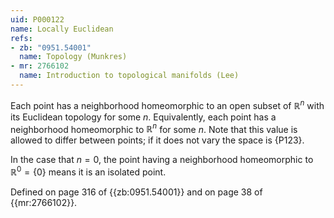 ```yaml
---
uid: P000122
name: Locally Euclidean
refs:
- zb: "0951.54001"
  name: Topology (Munkres)
- mr: 2766102
  name: Introduction to topological manifolds (Lee)
---
```

Each point has a neighborhood homeomorphic to an open subset of $\mathbb R^n$
with its Euclidean topology for some $n$. Equivalently, each point has a neighborhood
homeomorphic to $\mathbb R^n$ for some $n$. Note that this value is allowed
to differ between points; if it does not vary the space is {P123}.

In the case that $n=0$, the point having a neighborhood homeomorphic to
$\mathbb R^0=\{0\}$ means it is an isolated point.

Defined on page 316 of {{zb:0951.54001}} and on page 38 of {{mr:2766102}}.
